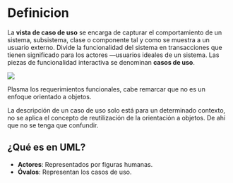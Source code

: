
# Definicion

La **vista de caso de uso** se encarga de capturar el comportamiento de un sistema, subsistema, clase o componente tal y como se muestra a un usuario externo. Divide la funcionalidad del sistema en transacciones que tienen significado para los actores —usuarios ideales de un sistema. Las piezas de funcionalidad interactiva se denominan **casos de uso**.

![](https://lh7-us.googleusercontent.com/docsz/AD_4nXfaPa-BEUlm9uOVU4bkcCcM6pwlM1-pG03PCpc-4vY3sT_gY5udd_rREI9iOvMGtQqZPoDzvl8cOrV9R1V3Byqr-ZHna5ndcInsGssZs6zMlA9jjie9ymDVdTJSFIiekcgAOa5bu9J_Vbxrx1rUyGxrq0kB?key=VReuh94fGGpJZLGsXsGdUQ)

Plasma los requerimientos funcionales, cabe remarcar que no es un enfoque orientado a objetos.

La descripción de un caso de uso solo está para un determinado contexto, no se aplica el concepto de reutilización de la orientación a objetos. De ahí que no se tenga que confundir.

## ¿Qué es en UML?
- **Actores**: Representados por figuras humanas.
- **Óvalos**: Representan los casos de uso.


